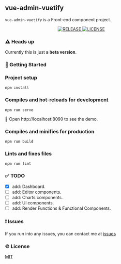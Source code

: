 ## vue-admin-vuetify
`vue-admin-vuetify` is a Front-end component project.

<p align="center">
  <a href="https://github.com/vasttian/vue-admin-vuetify/releases">
    <img src="https://img.shields.io/github/release/vasttian/vue-admin-vuetify/all.svg" alt="RELEASE">
  </a>
  <a href="https://github.com/vasttian/vue-admin-vuetify/blob/master/LICENSE">
    <img src="https://img.shields.io/github/license/mashape/apistatus.svg" alt="LICENSE">
  </a>
</p>

### :warning: Heads up

Currently this is just a **beta version**.

### :rocket: Getting Started
### Project setup
```
npm install
```

### Compiles and hot-reloads for development
```
npm run serve
```
:tada: Open http://localhost:8090 to see the demo.

### Compiles and minifies for production
```
npm run build
```

### Lints and fixes files
```
npm run lint
```

### :white_check_mark: TODO
- [x] add: Dashboard.
- [ ] add: Editor components.
- [ ] add: Charts components.
- [ ] add: UI components.
- [ ] add: Render Functions & Functional Components.

### :exclamation: Issues

If you run into any issues, you can contact me at [issues](https://github.com/vasttian/vue-admin-vuetify/issues)

### :copyright: License

[MIT](http://opensource.org/licenses/MIT)
